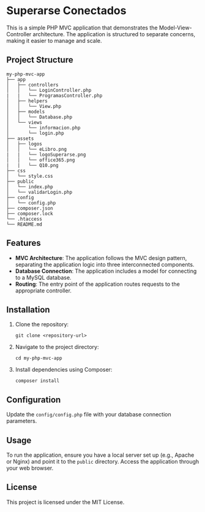 # Superarse Conectados

This is a simple PHP MVC application that demonstrates the Model-View-Controller architecture. The application is structured to separate concerns, making it easier to manage and scale.

## Project Structure

```
my-php-mvc-app
├── app
│   ├── controllers
│   │   └── LoginController.php
|   |   └── ProgramasController.php
│   ├── helpers
│   │   └── View.php
│   ├── models
│   │   └── Database.php
│   └── views
│       └── informacion.php
│       └── login.php
├── assets
│   ├── logos
│   │   └── eLibro.png
|   |   └── logoSuperarse.png
│   │   └── office365.png
|   |   └── Q10.png
├── css
│   └── style.css
├── public
│   └── index.php
│   └── validarLogin.php
├── config
│   └── config.php
├── composer.json
├── composer.lock
└── .htaccess
└── README.md
```

## Features

- **MVC Architecture**: The application follows the MVC design pattern, separating the application logic into three interconnected components.
- **Database Connection**: The application includes a model for connecting to a MySQL database.
- **Routing**: The entry point of the application routes requests to the appropriate controller.

## Installation

1. Clone the repository:
   ```
   git clone <repository-url>
   ```
2. Navigate to the project directory:
   ```
   cd my-php-mvc-app
   ```
3. Install dependencies using Composer:
   ```
   composer install
   ```

## Configuration

Update the `config/config.php` file with your database connection parameters.

## Usage

To run the application, ensure you have a local server set up (e.g., Apache or Nginx) and point it to the `public` directory. Access the application through your web browser.

## License

This project is licensed under the MIT License.